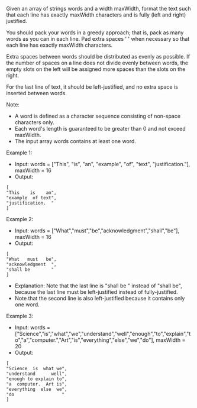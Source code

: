 Given an array of strings words and a width maxWidth, format the text such that each line has exactly maxWidth characters and is fully (left and right) justified.

You should pack your words in a greedy approach; that is, pack as many words as you can in each line. Pad extra spaces ' ' when necessary so that each line has exactly maxWidth characters.

Extra spaces between words should be distributed as evenly as possible. If the number of spaces on a line does not divide evenly between words, the empty slots on the left will be assigned more spaces than the slots on the right.

For the last line of text, it should be left-justified, and no extra space is inserted between words.

Note:
- A word is defined as a character sequence consisting of non-space characters only.
- Each word's length is guaranteed to be greater than 0 and not exceed maxWidth.
- The input array words contains at least one word.


Example 1:
- Input: words = ["This", "is", "an", "example", "of", "text", "justification."], maxWidth = 16
- Output:
```
[
"This    is    an",
"example  of text",
"justification.  "
]
```

Example 2:
- Input: words = ["What","must","be","acknowledgment","shall","be"], maxWidth = 16
- Output:
```
[
"What   must   be",
"acknowledgment  ",
"shall be        "
]
```
- Explanation: Note that the last line is "shall be    " instead of "shall     be", because the last line must be left-justified instead of fully-justified.
- Note that the second line is also left-justified because it contains only one word.

Example 3:
- Input: words = ["Science","is","what","we","understand","well","enough","to","explain","to","a","computer.","Art","is","everything","else","we","do"], maxWidth = 20
- Output:
```
[
"Science  is  what we",
"understand      well",
"enough to explain to",
"a  computer.  Art is",
"everything  else  we",
"do                  "
]
```